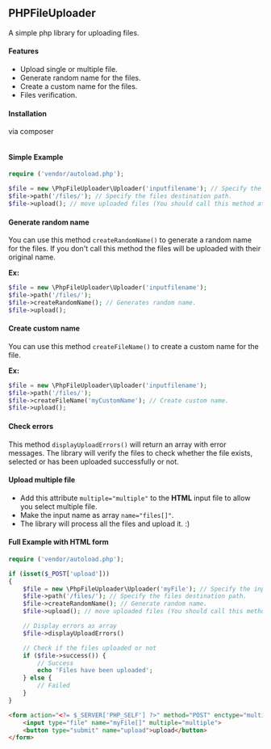 ## PHPFileUploader
A simple php library for uploading files.

#### Features
* Upload single or multiple file.
* Generate random name for the files.
* Create a custom name for the files.
* Files verification.

#### Installation
via composer
``` bash

```

#### Simple Example
``` php
require ('vendor/autoload.php');

$file = new \PhpFileUploader\Uploader('inputfilename'); // Specify the input file name.
$file->path('/files/'); // Specify the files destination path.
$file->upload(); // move uploaded files (You should call this method at the end).
```

#### Generate random name
You can use this method ```createRandomName()``` to generate a random name for the files.
If you don't call this method the files will be uploaded with their original name.

**Ex:**
``` php
$file = new \PhpFileUploader\Uploader('inputfilename');
$file->path('/files/');
$file->createRandomName(); // Generates random name.
$file->upload();
```

#### Create custom name
You can use this method ```createFileName()``` to create a custom name for the file.

**Ex:**
``` php
$file = new \PhpFileUploader\Uploader('inputfilename');
$file->path('/files/');
$file->createFileName('myCustomName'); // Create custom name.
$file->upload();
```

#### Check errors
This method ```displayUploadErrors()``` will return an array with error messages.
The library will verify the files to check whether the file exists, selected or has been uploaded successfully or not.

#### Upload multiple file
* Add this attribute ```multiple="multiple"``` to the **HTML** input file to allow you select multiple file.
* Make the input name as array ```name="files[]"```.
* The library will process all the files and upload it. :)

#### Full Example with HTML form
``` php
require ('vendor/autoload.php');

if (isset($_POST['upload'])) 
{
    $file = new \PhpFileUploader\Uploader('myFile'); // Specify the input file name.
    $file->path('/files/'); // Specify the files destination path.
    $file->createRandomName(); // Generate random name.
    $file->upload(); // move uploaded files (You should call this method at the end).

    // Display errors as array
    $file->displayUploadErrors()

    // Check if the files uploaded or not
    if ($file->success()) {
	    // Success
		echo 'Files have been uploaded';
	} else {
		// Failed
	}
}
```
``` html
<form action="<?= $_SERVER['PHP_SELF'] ?>" method="POST" enctype="multipart/form-data">
	<input type="file" name="myFile[]" multiple="multiple">
	<button type="submit" name="upload">upload</button>
</form>
```